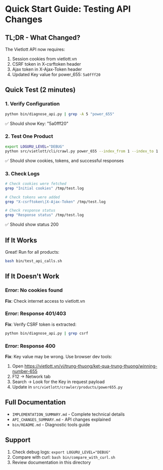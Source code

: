 # Quick Start Guide: Testing API Changes

## TL;DR - What Changed?
The Vietlott API now requires:
1. Session cookies from vietlott.vn
2. CSRF token in X-csrftoken header
3. Ajax token in X-Ajax-Token header
4. Updated Key value for power_655: `5a0fff20`

## Quick Test (2 minutes)

### 1. Verify Configuration
```bash
python bin/diagnose_api.py | grep -A 5 "power_655"
```
✅ Should show Key: "5a0fff20"

### 2. Test One Product
```bash
export LOGURU_LEVEL="DEBUG"
python src/vietlott/cli/crawl.py power_655 --index_from 1 --index_to 1 2>&1 | tee /tmp/test.log
```
✅ Should show cookies, tokens, and successful responses

### 3. Check Logs
```bash
# Check cookies were fetched
grep "Initial cookies" /tmp/test.log

# Check tokens were added
grep "X-csrftoken\|X-Ajax-Token" /tmp/test.log

# Check response status
grep "Response status" /tmp/test.log
```
✅ Should show status 200

## If It Works
Great! Run for all products:
```bash
bash bin/test_api_calls.sh
```

## If It Doesn't Work

### Error: No cookies found
**Fix**: Check internet access to vietlott.vn

### Error: Response 401/403
**Fix**: Verify CSRF token is extracted:
```bash
python bin/diagnose_api.py | grep csrf
```

### Error: Response 400
**Fix**: Key value may be wrong. Use browser dev tools:
1. Open https://vietlott.vn/vi/trung-thuong/ket-qua-trung-thuong/winning-number-655
2. F12 → Network tab
3. Search → Look for the Key in request payload
4. Update in `src/vietlott/crawler/products/power655.py`

## Full Documentation
- `IMPLEMENTATION_SUMMARY.md` - Complete technical details
- `API_CHANGES_SUMMARY.md` - API changes explained
- `bin/README.md` - Diagnostic tools guide

## Support
1. Check debug logs: `export LOGURU_LEVEL="DEBUG"`
2. Compare with curl: `bash bin/compare_with_curl.sh`
3. Review documentation in this directory
